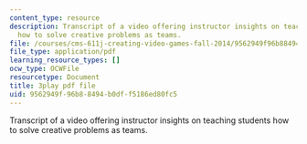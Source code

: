 ```yaml
---
content_type: resource
description: Transcript of a video offering instructor insights on teaching students
  how to solve creative problems as teams.
file: /courses/cms-611j-creating-video-games-fall-2014/9562949f96b88494b0dff5186ed80fc5_Y7cMih9O8es.pdf
file_type: application/pdf
learning_resource_types: []
ocw_type: OCWFile
resourcetype: Document
title: 3play pdf file
uid: 9562949f-96b8-8494-b0df-f5186ed80fc5
---
```

Transcript of a video offering instructor insights on teaching students how to solve creative problems as teams.

